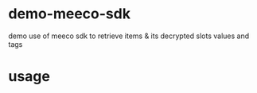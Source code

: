 # demo-meeco-sdk

demo use of meeco sdk to retrieve items &amp; its decrypted slots values and tags

# usage
